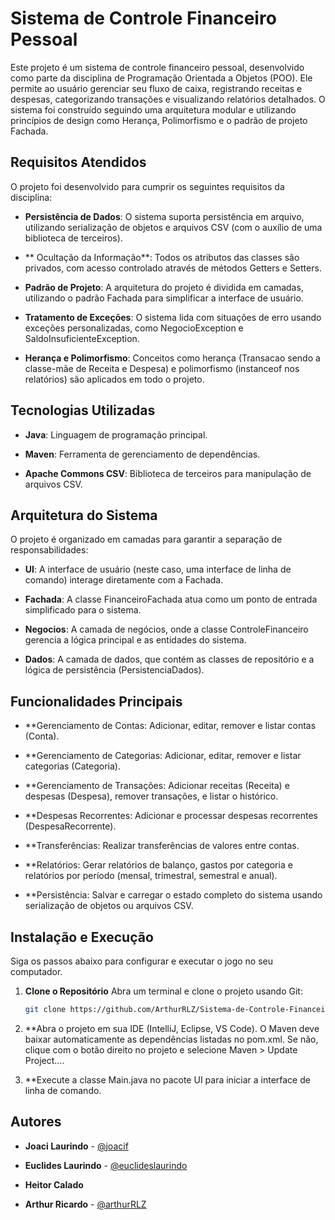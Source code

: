 # Sistema de Controle Financeiro Pessoal

Este projeto é um sistema de controle financeiro pessoal, desenvolvido como parte da disciplina de Programação Orientada a Objetos (POO). Ele permite ao usuário gerenciar seu fluxo de caixa, registrando receitas e despesas, categorizando transações e visualizando relatórios detalhados. O sistema foi construído seguindo uma arquitetura modular e utilizando princípios de design como Herança, Polimorfismo e o padrão de projeto Fachada.

## Requisitos Atendidos
O projeto foi desenvolvido para cumprir os seguintes requisitos da disciplina:

* **Persistência de Dados**: O sistema suporta persistência em arquivo, utilizando serialização de objetos e arquivos CSV (com o auxílio de uma biblioteca de terceiros).

* ** Ocultação da Informação**: Todos os atributos das classes são privados, com acesso controlado através de métodos Getters e Setters.

* **Padrão de Projeto**: A arquitetura do projeto é dividida em camadas, utilizando o padrão Fachada para simplificar a interface de usuário.

* **Tratamento de Exceções**: O sistema lida com situações de erro usando exceções personalizadas, como NegocioException e SaldoInsuficienteException.

* **Herança e Polimorfismo**: Conceitos como herança (Transacao sendo a classe-mãe de Receita e Despesa) e polimorfismo (instanceof nos relatórios) são aplicados em todo o projeto.

## Tecnologias Utilizadas
* **Java**: Linguagem de programação principal.

* **Maven**: Ferramenta de gerenciamento de dependências.

* **Apache Commons CSV**: Biblioteca de terceiros para manipulação de arquivos CSV.

## Arquitetura do Sistema
O projeto é organizado em camadas para garantir a separação de responsabilidades:

* **UI**: A interface de usuário (neste caso, uma interface de linha de comando) interage diretamente com a Fachada.

* **Fachada**: A classe FinanceiroFachada atua como um ponto de entrada simplificado para o sistema.

* **Negocios**: A camada de negócios, onde a classe ControleFinanceiro gerencia a lógica principal e as entidades do sistema.

* **Dados**: A camada de dados, que contém as classes de repositório e a lógica de persistência (PersistenciaDados).

## Funcionalidades Principais
* **Gerenciamento de Contas: Adicionar, editar, remover e listar contas (Conta).

* **Gerenciamento de Categorias: Adicionar, editar, remover e listar categorias (Categoria).

* **Gerenciamento de Transações: Adicionar receitas (Receita) e despesas (Despesa), remover transações, e listar o histórico.

* **Despesas Recorrentes: Adicionar e processar despesas recorrentes (DespesaRecorrente).

* **Transferências: Realizar transferências de valores entre contas.

* **Relatórios: Gerar relatórios de balanço, gastos por categoria e relatórios por período (mensal, trimestral, semestral e anual).

* **Persistência: Salvar e carregar o estado completo do sistema usando serialização de objetos ou arquivos CSV.

## Instalação e Execução
Siga os passos abaixo para configurar e executar o jogo no seu computador.

1.  **Clone o Repositório**
    Abra um terminal e clone o projeto usando Git:
    ```bash
    git clone https://github.com/ArthurRLZ/Sistema-de-Controle-Financeiro-Pessoal.git

2. **Abra o projeto em sua IDE (IntelliJ, Eclipse, VS Code).
O Maven deve baixar automaticamente as dependências listadas no pom.xml. Se não, clique com o botão direito no projeto e selecione Maven > Update Project....

3. **Execute a classe Main.java no pacote UI para iniciar a interface de linha de comando.

## Autores
* **Joaci Laurindo** - [@joacif](https://github.com/joacif)

* **Euclides Laurindo** - [@euclideslaurindo](https://github.com/euclideslaurindo)

* **Heitor Calado** 

* **Arthur Ricardo** - [@arthurRLZ](https://github.com/ArthurRLZ)
